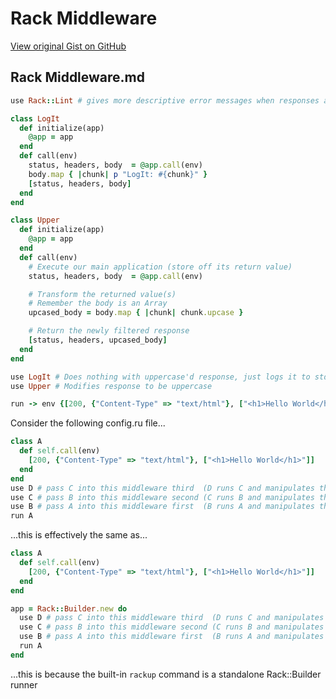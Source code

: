 # Rack Middleware

[View original Gist on GitHub](https://gist.github.com/Integralist/ad1a9536d19b142f11d3)

## Rack Middleware.md

```ruby
use Rack::Lint # gives more descriptive error messages when responses aren't valid

class LogIt
  def initialize(app)
    @app = app
  end
  def call(env)
    status, headers, body  = @app.call(env)
    body.map { |chunk| p "LogIt: #{chunk}" }
    [status, headers, body]
  end
end

class Upper
  def initialize(app)
    @app = app
  end
  def call(env)
    # Execute our main application (store off its return value)
    status, headers, body  = @app.call(env)

    # Transform the returned value(s)
    # Remember the body is an Array
    upcased_body = body.map { |chunk| chunk.upcase }

    # Return the newly filtered response
    [status, headers, upcased_body]
  end
end

use LogIt # Does nothing with uppercase'd response, just logs it to stdout
use Upper # Modifies response to be uppercase

run -> env {[200, {"Content-Type" => "text/html"}, ["<h1>Hello World</h1>"]]}
```

Consider the following config.ru file...

```ruby
class A
  def self.call(env)
    [200, {"Content-Type" => "text/html"}, ["<h1>Hello World</h1>"]]
  end
end
use D # pass C into this middleware third  (D runs C and manipulates the response from C)
use C # pass B into this middleware second (C runs B and manipulates the response from B)
use B # pass A into this middleware first  (B runs A and manipulates the response from A)
run A
```

...this is effectively the same as...

```ruby
class A
  def self.call(env)
    [200, {"Content-Type" => "text/html"}, ["<h1>Hello World</h1>"]]
  end
end

app = Rack::Builder.new do
  use D # pass C into this middleware third  (D runs C and manipulates the response from C)
  use C # pass B into this middleware second (C runs B and manipulates the response from B)
  use B # pass A into this middleware first  (B runs A and manipulates the response from A)
  run A
end
```

...this is because the built-in `rackup` command is a standalone Rack::Builder runner


